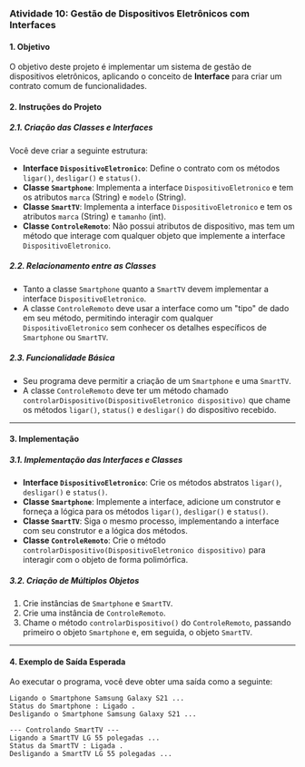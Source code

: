 ### **Atividade 10: Gestão de Dispositivos Eletrônicos com Interfaces**

#### **1. Objetivo**
O objetivo deste projeto é implementar um sistema de gestão de dispositivos eletrônicos, aplicando o conceito de **Interface** para criar um contrato comum de funcionalidades.

#### **2. Instruções do Projeto**

##### **2.1. Criação das Classes e Interfaces**
Você deve criar a seguinte estrutura:

* **Interface `DispositivoEletronico`**: Define o contrato com os métodos `ligar()`, `desligar()` e `status()`.
* **Classe `Smartphone`**: Implementa a interface `DispositivoEletronico` e tem os atributos `marca` (String) e `modelo` (String).
* **Classe `SmartTV`**: Implementa a interface `DispositivoEletronico` e tem os atributos `marca` (String) e `tamanho` (int).
* **Classe `ControleRemoto`**: Não possui atributos de dispositivo, mas tem um método que interage com qualquer objeto que implemente a interface `DispositivoEletronico`.

##### **2.2. Relacionamento entre as Classes**
* Tanto a classe `Smartphone` quanto a `SmartTV` devem implementar a interface `DispositivoEletronico`.
* A classe `ControleRemoto` deve usar a interface como um "tipo" de dado em seu método, permitindo interagir com qualquer `DispositivoEletronico` sem conhecer os detalhes específicos de `Smartphone` ou `SmartTV`.

##### **2.3. Funcionalidade Básica**
* Seu programa deve permitir a criação de um `Smartphone` e uma `SmartTV`.
* A classe `ControleRemoto` deve ter um método chamado `controlarDispositivo(DispositivoEletronico dispositivo)` que chame os métodos `ligar()`, `status()` e `desligar()` do dispositivo recebido.

---

#### **3. Implementação**

##### **3.1. Implementação das Interfaces e Classes**
* **Interface `DispositivoEletronico`**: Crie os métodos abstratos `ligar()`, `desligar()` e `status()`.
* **Classe `Smartphone`**: Implemente a interface, adicione um construtor e forneça a lógica para os métodos `ligar()`, `desligar()` e `status()`.
* **Classe `SmartTV`**: Siga o mesmo processo, implementando a interface com seu construtor e a lógica dos métodos.
* **Classe `ControleRemoto`**: Crie o método `controlarDispositivo(DispositivoEletronico dispositivo)` para interagir com o objeto de forma polimórfica.

##### **3.2. Criação de Múltiplos Objetos**
1.  Crie instâncias de `Smartphone` e `SmartTV`.
2.  Crie uma instância de `ControleRemoto`.
3.  Chame o método `controlarDispositivo()` do `ControleRemoto`, passando primeiro o objeto `Smartphone` e, em seguida, o objeto `SmartTV`.

---

#### **4. Exemplo de Saída Esperada**
Ao executar o programa, você deve obter uma saída como a seguinte:
```
Ligando o Smartphone Samsung Galaxy S21 ...
Status do Smartphone : Ligado .
Desligando o Smartphone Samsung Galaxy S21 ...

--- Controlando SmartTV ---
Ligando a SmartTV LG 55 polegadas ...
Status da SmartTV : Ligada .
Desligando a SmartTV LG 55 polegadas ...

```
